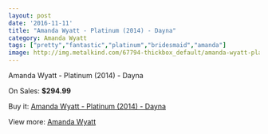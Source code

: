 ```yaml
---
layout: post
date: '2016-11-11'
title: "Amanda Wyatt - Platinum (2014) - Dayna"
category: Amanda Wyatt
tags: ["pretty","fantastic","platinum","bridesmaid","amanda"]
image: http://img.metalkind.com/67794-thickbox_default/amanda-wyatt-platinum-2014-dayna.jpg
---
```

Amanda Wyatt - Platinum (2014) - Dayna

On Sales: **$294.99**
<a href="https://www.metalkind.com/en/amanda-wyatt/17161-amanda-wyatt-platinum-2014-dayna.html"><amp-img layout="responsive" width="600" height="600" src="//img.metalkind.com/67794-thickbox_default/amanda-wyatt-platinum-2014-dayna.jpg" alt="Amanda Wyatt - Platinum (2014) - Dayna 0" /></a>
<a href="https://www.metalkind.com/en/amanda-wyatt/17161-amanda-wyatt-platinum-2014-dayna.html"><amp-img layout="responsive" width="600" height="600" src="//img.metalkind.com/67795-thickbox_default/amanda-wyatt-platinum-2014-dayna.jpg" alt="Amanda Wyatt - Platinum (2014) - Dayna 1" /></a>
<a href="https://www.metalkind.com/en/amanda-wyatt/17161-amanda-wyatt-platinum-2014-dayna.html"><amp-img layout="responsive" width="600" height="600" src="//img.metalkind.com/67796-thickbox_default/amanda-wyatt-platinum-2014-dayna.jpg" alt="Amanda Wyatt - Platinum (2014) - Dayna 2" /></a>

Buy it: [Amanda Wyatt - Platinum (2014) - Dayna](https://www.metalkind.com/en/amanda-wyatt/17161-amanda-wyatt-platinum-2014-dayna.html "Amanda Wyatt - Platinum (2014) - Dayna")

View more: [Amanda Wyatt](https://www.metalkind.com/en/15-amanda-wyatt "Amanda Wyatt")